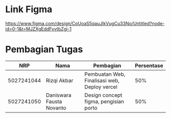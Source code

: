 # Link Figma
https://www.figma.com/design/CoUoaS5qauJlkVugCu33No/Untitled?node-id=0-1&t=MJZXgEddFvvtbZgi-1

# Pembagian Tugas
|NRP|Nama|Pembagian|Persentase|
|---|---|---|---|
|5027241044|Rizqi Akbar|Pembuatan Web, Finalisasi web, Deploy vercel|50%|
|5027241050|Daniswara Fausta Novanto|Design concept figma, pengisian porto|50%|
